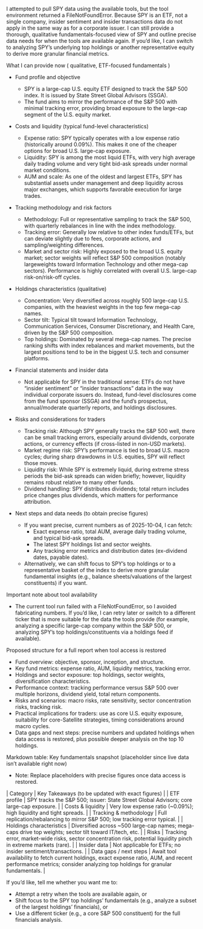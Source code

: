 I attempted to pull SPY data using the available tools, but the tool environment returned a FileNotFoundError. Because SPY is an ETF, not a single company, insider sentiment and insider transactions data do not apply in the same way as for a corporate issuer. I can still provide a thorough, qualitative fundamentals-focused view of SPY and outline precise data needs for when the tools are available again. If you’d like, I can switch to analyzing SPY’s underlying top holdings or another representative equity to derive more granular financial metrics.

What I can provide now ( qualitative, ETF-focused fundamentals )
- Fund profile and objective
  - SPY is a large-cap U.S. equity ETF designed to track the S&P 500 index. It is issued by State Street Global Advisors (SSGA).
  - The fund aims to mirror the performance of the S&P 500 with minimal tracking error, providing broad exposure to the large-cap segment of the U.S. equity market.

- Costs and liquidity (typical fund-level characteristics)
  - Expense ratio: SPY typically operates with a low expense ratio (historically around 0.09%). This makes it one of the cheaper options for broad U.S. large-cap exposure.
  - Liquidity: SPY is among the most liquid ETFs, with very high average daily trading volume and very tight bid-ask spreads under normal market conditions.
  - AUM and scale: As one of the oldest and largest ETFs, SPY has substantial assets under management and deep liquidity across major exchanges, which supports favorable execution for large trades.

- Tracking methodology and risk factors
  - Methodology: Full or representative sampling to track the S&P 500, with quarterly rebalances in line with the index methodology.
  - Tracking error: Generally low relative to other index funds/ETFs, but can deviate slightly due to fees, corporate actions, and sampling/weighting differences.
  - Market and sector risk: Highly exposed to the broad U.S. equity market; sector weights will reflect S&P 500 composition (notably largeweights toward Information Technology and other mega-cap sectors). Performance is highly correlated with overall U.S. large-cap risk-on/risk-off cycles.

- Holdings characteristics (qualitative)
  - Concentration: Very diversified across roughly 500 large-cap U.S. companies, with the heaviest weights in the top few mega-cap names.
  - Sector tilt: Typical tilt toward Information Technology, Communication Services, Consumer Discretionary, and Health Care, driven by the S&P 500 composition.
  - Top holdings: Dominated by several mega-cap names. The precise ranking shifts with index rebalances and market movements, but the largest positions tend to be in the biggest U.S. tech and consumer platforms.

- Financial statements and insider data
  - Not applicable for SPY in the traditional sense: ETFs do not have “insider sentiment” or “insider transactions” data in the way individual corporate issuers do. Instead, fund-level disclosures come from the fund sponsor (SSGA) and the fund’s prospectus, annual/moderate quarterly reports, and holdings disclosures.

- Risks and considerations for traders
  - Tracking risk: Although SPY generally tracks the S&P 500 well, there can be small tracking errors, especially around dividends, corporate actions, or currency effects (if cross-listed in non-USD markets).
  - Market regime risk: SPY’s performance is tied to broad U.S. macro cycles; during sharp drawdowns in U.S. equities, SPY will reflect those moves.
  - Liquidity risk: While SPY is extremely liquid, during extreme stress periods the bid-ask spreads can widen briefly; however, liquidity remains robust relative to many other funds.
  - Dividend handling: SPY distributes dividends; total return includes price changes plus dividends, which matters for performance attribution.

- Next steps and data needs (to obtain precise figures)
  - If you want precise, current numbers as of 2025-10-04, I can fetch:
    - Exact expense ratio, total AUM, average daily trading volume, and typical bid-ask spreads.
    - The latest SPY holdings list and sector weights.
    - Any tracking error metrics and distribution dates (ex-dividend dates, payable dates).
  - Alternatively, we can shift focus to SPY’s top holdings or to a representative basket of the index to derive more granular fundamental insights (e.g., balance sheets/valuations of the largest constituents) if you want.

Important note about tool availability
- The current tool run failed with a FileNotFoundError, so I avoided fabricating numbers. If you’d like, I can retry later or switch to a different ticker that is more suitable for the data the tools provide (for example, analyzing a specific large-cap company within the S&P 500, or analyzing SPY’s top holdings/constituents via a holdings feed if available).

Proposed structure for a full report when tool access is restored
- Fund overview: objective, sponsor, inception, and structure.
- Key fund metrics: expense ratio, AUM, liquidity metrics, tracking error.
- Holdings and sector exposure: top holdings, sector weights, diversification characteristics.
- Performance context: tracking performance versus S&P 500 over multiple horizons, dividend yield, total return components.
- Risks and scenarios: macro risks, rate sensitivity, sector concentration risks, tracking risk.
- Practical implications for traders: use as core U.S. equity exposure, suitability for core-Satellite strategies, timing considerations around macro cycles.
- Data gaps and next steps: precise numbers and updated holdings when data access is restored, plus possible deeper analysis on the top 10 holdings.

Markdown table: Key fundamentals snapshot (placeholder since live data isn’t available right now)
- Note: Replace placeholders with precise figures once data access is restored.

| Category | Key Takeaways (to be updated with exact figures) |
| ETF profile | SPY tracks the S&P 500; issuer: State Street Global Advisors; core large-cap exposure. |
| Costs & liquidity | Very low expense ratio (~0.09%); high liquidity and tight spreads. |
| Tracking & methodology | Full replication/rebalancing to mirror S&P 500; low tracking error typical. |
| Holdings characteristics | Diversified across ~500 large-cap names; mega-caps drive top weights; sector tilt toward IT/tech, etc. |
| Risks | Tracking error, market-wide risks, sector concentration risk, potential liquidity pinch in extreme markets (rare). |
| Insider data | Not applicable for ETFs; no insider sentiment/transactions. |
| Data gaps / next steps | Await tool availability to fetch current holdings, exact expense ratio, AUM, and recent performance metrics; consider analyzing top holdings for granular fundamentals. |

If you’d like, tell me whether you want me to:
- Attempt a retry when the tools are available again, or
- Shift focus to the SPY top holdings’ fundamentals (e.g., analyze a subset of the largest holdings’ financials), or
- Use a different ticker (e.g., a core S&P 500 constituent) for the full financials analysis.